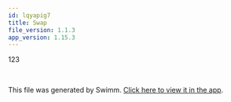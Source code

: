 ```yaml
---
id: lqyapig7
title: Swap
file_version: 1.1.3
app_version: 1.15.3
---
```


123

<br/>

This file was generated by Swimm. [Click here to view it in the app](https://app.swimm.io/repos/Z2l0aHViJTNBJTNBamFtYm8lM0ElM0FpeG9mb3VuZGF0aW9u/docs/lqyapig7).

